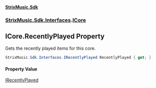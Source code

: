 #### [StrixMusic.Sdk](./index.md 'index')
### [StrixMusic.Sdk.Interfaces](./StrixMusic-Sdk-Interfaces.md 'StrixMusic.Sdk.Interfaces').[ICore](./StrixMusic-Sdk-Interfaces-ICore.md 'StrixMusic.Sdk.Interfaces.ICore')
## ICore.RecentlyPlayed Property
Gets the recently played items for this core.  
```csharp
StrixMusic.Sdk.Interfaces.IRecentlyPlayed RecentlyPlayed { get; }
```
#### Property Value
[IRecentlyPlayed](./StrixMusic-Sdk-Interfaces-IRecentlyPlayed.md 'StrixMusic.Sdk.Interfaces.IRecentlyPlayed')  
